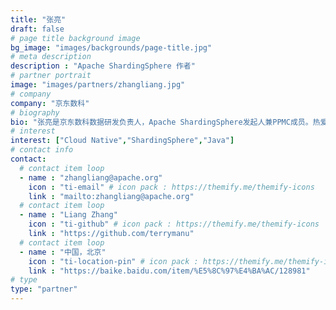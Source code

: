 ```yaml
---
title: "张亮"
draft: false
# page title background image
bg_image: "images/backgrounds/page-title.jpg"
# meta description
description : "Apache ShardingSphere 作者"
# partner portrait
image: "images/partners/zhangliang.jpg"
# company
company: "京东数科"
# biography
bio: "张亮是京东数科数据研发负责人，Apache ShardingSphere发起人兼PPMC成员。热爱分享，拥抱开源，主张代码优雅化，擅长以Java为主的分布式架构以及以Kubernetes和Mesos为主的云平台的构建。ShardingSphere已进入Apache软件基金会，是京东集团首进入Apache的开源项目，也是Apache首分布式数据库中间件。"
# interest
interest: ["Cloud Native","ShardingSphere","Java"]
# contact info
contact:
  # contact item loop
  - name : "zhangliang@apache.org"
    icon : "ti-email" # icon pack : https://themify.me/themify-icons
    link : "mailto:zhangliang@apache.org"
  # contact item loop
  - name : "Liang Zhang"
    icon : "ti-github" # icon pack : https://themify.me/themify-icons
    link : "https://github.com/terrymanu"
  # contact item loop
  - name : "中国，北京"
    icon : "ti-location-pin" # icon pack : https://themify.me/themify-icons
    link : "https://baike.baidu.com/item/%E5%8C%97%E4%BA%AC/128981"
# type
type: "partner"
---
```


